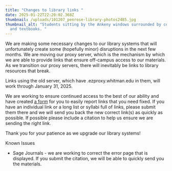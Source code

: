 ```yaml
---
title: "Changes to library links "
date: 2025-01-22T22:20:02.368Z
thumbnail: /uploads/101207_penrose-library-photos2485.jpg
thumbnail_alt: "Students sitting by the Ankeny windows surrounded by computers
  and textbooks. "
---
```

We are making some necessary changes to our library systems that will unfortunately create some (hopefully minor) disruptions in the next few months. We are moving our proxy server, which is the mechanism by which we are able to provide links that ensure off-campus access to our materials. As we transition our proxy servers, there will inevitably be links to library resources that break. 

Links using the old server, which have .ezproxy.whitman.edu in them, will work through January 31, 2025.

We are working to ensure continued access to the best of our ability and have created [a form](https://docs.google.com/forms/d/e/1FAIpQLSdskwEusPqPpCZfH4EB_4NVCUy81qzGQligjCtnSKyWkSWs3w/viewform?usp=sf_link) for you to easily report links that you need fixed. If you have an individual link or a long list or syllabi full of links, please submit them there and we will send you back the new correct link(s) as quickly as possible. If possible please include a citation to help us ensure we are sending the right link.

Thank you for your patience as we upgrade our library systems! 

Known Issues

* Sage Journals - we are working to correct the error page that is displayed. If you submit the citation, we will be able to quickly send you the materials.